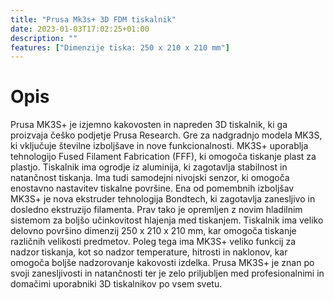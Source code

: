 ```yaml
---
title: "Prusa Mk3s+ 3D FDM tiskalnik"
date: 2023-01-03T17:02:25+01:00
description: ""
features: ["Dimenzije tiska: 250 x 210 x 210 mm"]
---
```

# Opis
Prusa MK3S+ je izjemno kakovosten in napreden 3D tiskalnik, ki ga proizvaja češko podjetje Prusa Research. Gre za nadgradnjo modela MK3S, ki vključuje številne izboljšave in nove funkcionalnosti.
MK3S+ uporablja tehnologijo Fused Filament Fabrication (FFF), ki omogoča tiskanje plast za plastjo. Tiskalnik ima ogrodje iz aluminija, ki zagotavlja stabilnost in natančnost tiskanja. Ima tudi samodejni nivojski senzor, ki omogoča enostavno nastavitev tiskalne površine.
Ena od pomembnih izboljšav MK3S+ je nova ekstruder tehnologija Bondtech, ki zagotavlja zanesljivo in dosledno ekstruzijo filamenta. Prav tako je opremljen z novim hladilnim sistemom za boljšo učinkovitost hlajenja med tiskanjem.
Tiskalnik ima veliko delovno površino dimenzij 250 x 210 x 210 mm, kar omogoča tiskanje različnih velikosti predmetov. Poleg tega ima MK3S+ veliko funkcij za nadzor tiskanja, kot so nadzor temperature, hitrosti in naklonov, kar omogoča boljše nadzorovanje kakovosti izdelka.
Prusa MK3S+ je znan po svoji zanesljivosti in natančnosti ter je zelo priljubljen med profesionalnimi in domačimi uporabniki 3D tiskalnikov po vsem svetu.
